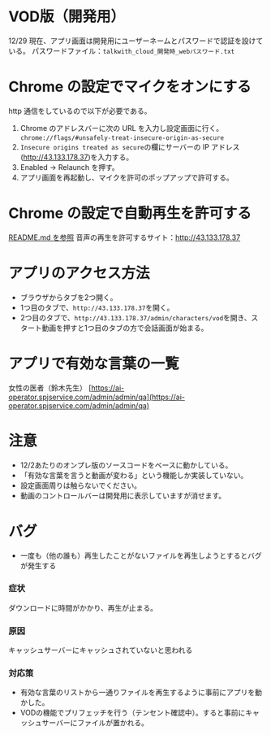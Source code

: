 # VOD版（開発用）

12/29 現在、アプリ画面は開発用にユーザーネームとパスワードで認証を設けている。
パスワードファイル：`talkwith_cloud_開発時_webパスワード.txt`

# Chrome の設定でマイクをオンにする

http 通信をしているので以下が必要である。

1. Chrome のアドレスバーに次の URL を入力し設定画面に行く。`chrome://flags/#unsafely-treat-insecure-origin-as-secure`
2. `Insecure origins treated as secure`の欄にサーバーの IP アドレス(http://43.133.178.37)を入力する。
3. Enabled -> Relaunch を押す。
4. アプリ画面を再起動し、マイクを許可のポップアップで許可する。

# Chrome の設定で自動再生を許可する

[README.md を参照](README.md)
音声の再生を許可するサイト：http://43.133.178.37

# アプリのアクセス方法

* ブラウザからタブを2つ開く。
* 1つ目のタブで、`http://43.133.178.37`を開く。
* 2つ目のタブで、`http://43.133.178.37/admin/characters/vod`を開き、スタート動画を押すと1つ目のタブの方で会話画面が始まる。

# アプリで有効な言葉の一覧
女性の医者（鈴木先生）
[https://ai-operator.spjservice.com/admin/admin/qa](https://ai-operator.spjservice.com/admin/admin/qa)

# 注意

* 12/2あたりのオンプレ版のソースコードをベースに動かしている。
* 「有効な言葉を言うと動画が変わる」という機能しか実装していない。
* 設定画面周りは触らないでください。
* 動画のコントロールバーは開発用に表示していますが消せます。

# バグ
* 一度も（他の誰も）再生したことがないファイルを再生しようとするとバグが発生する
### 症状
ダウンロードに時間がかかり、再生が止まる。
### 原因
キャッシュサーバーにキャッシュされていないと思われる
### 対応策
* 有効な言葉のリストから一通りファイルを再生するように事前にアプリを動かした。
* VODの機能でプリフェッチを行う（テンセント確認中）。すると事前にキャッシュサーバーにファイルが置かれる。

